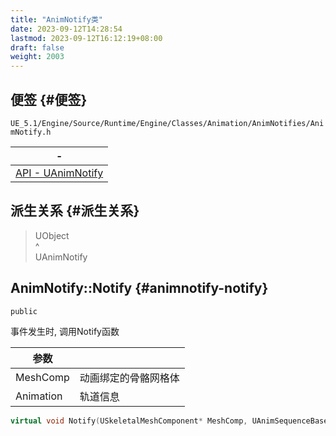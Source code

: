```yaml
---
title: "AnimNotify类"
date: 2023-09-12T14:28:54
lastmod: 2023-09-12T16:12:19+08:00
draft: false
weight: 2003
---
```


## 便签 {#便签}

`UE_5.1/Engine/Source/Runtime/Engine/Classes/Animation/AnimNotifies/AnimNotify.h` <br/>

| -                                                                                                                   |
|---------------------------------------------------------------------------------------------------------------------|
| [API - UAnimNotify](https://docs.unrealengine.com/5.1/en-US/API/Runtime/Engine/Animation/AnimNotifies/UAnimNotify/) |


## 派生关系 {#派生关系}

> UObject <br/>
> ^ <br/>
> UAnimNotify <br/>


## AnimNotify::Notify {#animnotify-notify}

`public` <br/>

事件发生时, 调用Notify函数 <br/>

| 参数      |            |
|---------|------------|
| MeshComp  | 动画绑定的骨骼网格体 |
| Animation | 轨道信息   |

```cpp
virtual void Notify(USkeletalMeshComponent* MeshComp, UAnimSequenceBase* Animation, const FAnimNotifyEventReference& EventReference);
```


